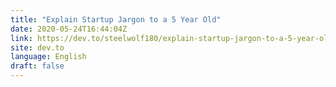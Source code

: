 ```yaml
---
title: "Explain Startup Jargon to a 5 Year Old"
date: 2020-05-24T16:44:04Z
link: https://dev.to/steelwolf180/explain-startup-jargon-to-a-5-year-old-2bih?utm_medium=RSS&utm_source=news.12bit.vn
site: dev.to
language: English
draft: false
---
```

